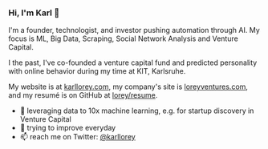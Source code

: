 ### Hi, I'm Karl 👋

I'm a founder, technologist, and investor pushing automation through AI. 
My focus is ML, Big Data, Scraping, Social Network Analysis and Venture Capital.

I the past, I've co-founded a venture capital fund
and predicted personality with online behavior during my time at KIT, Karlsruhe.

My website is at [karllorey.com](https://karllorey.com),
my company's site is [loreyventures.com](https://loreyventures.com),
and my resumé is on GitHub at [lorey/resume](https://github.com/lorey/resume).

- 🔭 leveraging data to 10x machine learning, e.g. for startup discovery in Venture Capital
- 🌱 trying to improve everyday
- 📫 reach me on Twitter: [@karllorey](https://twitter.com/karllorey)
